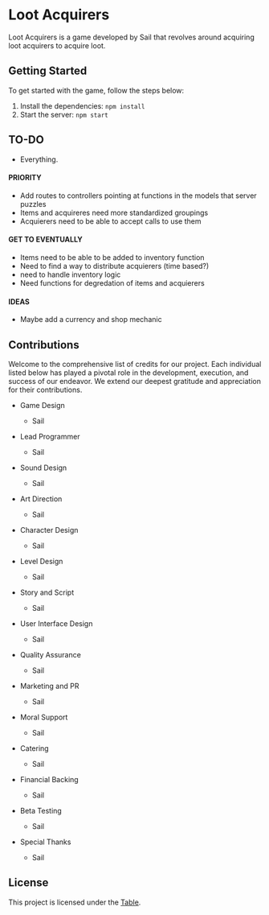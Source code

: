 # Loot Acquirers

Loot Acquirers is a game developed by Sail that revolves around acquiring loot acquirers to acquire loot. 

## Getting Started

To get started with the game, follow the steps below:

1. Install the dependencies: `npm install`
2. Start the server: `npm start`

## TO-DO
- Everything.
#### PRIORITY
- Add routes to controllers pointing at functions in the models that server puzzles
- Items and acquireres need more standardized groupings
- Acquierers need to be able to accept calls to use them
#### GET TO EVENTUALLY
- Items need to be able to be added to inventory function
- Need to find a way to distribute acquierers (time based?)
- need to handle inventory logic
- Need functions for degredation of items and acquierers
#### IDEAS
- Maybe add a currency and shop mechanic

## Contributions

Welcome to the comprehensive list of credits for our project. Each individual listed below has played a pivotal role in the development, execution, and success of our endeavor. We extend our deepest gratitude and appreciation for their contributions.

- Game Design
    - Sail

- Lead Programmer
    - Sail

- Sound Design
    - Sail

- Art Direction
    - Sail

- Character Design
    - Sail

- Level Design
    - Sail

- Story and Script
    - Sail

- User Interface Design
    - Sail

- Quality Assurance
    - Sail

- Marketing and PR
    - Sail

- Moral Support
    - Sail

- Catering
    - Sail

- Financial Backing
    - Sail

- Beta Testing
    - Sail

- Special Thanks
    - Sail

## License

This project is licensed under the [Table](LICENSE).
